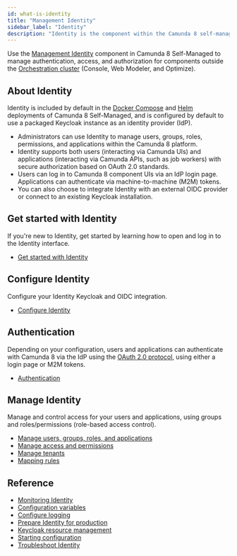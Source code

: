 ```yaml
---
id: what-is-identity
title: "Management Identity"
sidebar_label: "Identity"
description: "Identity is the component within the Camunda 8 self-managed stack responsible for authentication and authorization."
---
```


Use the [Management Identity](/reference/glossary.md#management-identity) component in Camunda 8 Self-Managed to manage authentication, access, and authorization for components outside the [Orchestration cluster](/self-managed/orchestration-cluster/orchestration-cluster.md) (Console, Web Modeler, and Optimize).

## About Identity

Identity is included by default in the [Docker Compose](/self-managed/setup/deploy/local/docker-compose.md) and [Helm](/self-managed/setup/install.md) deployments of Camunda 8 Self-Managed, and is configured by default to use a packaged Keycloak instance as an identity provider (IdP).

- Administrators can use Identity to manage users, groups, roles, permissions, and applications within the Camunda 8 platform.
- Identity supports both users (interacting via Camunda UIs) and applications (interacting via Camunda APIs, such as job workers) with secure authorization based on OAuth 2.0 standards.
- Users can log in to Camunda 8 component UIs via an IdP login page. Applications can authenticate via machine-to-machine (M2M) tokens.
- You can also choose to integrate Identity with an external OIDC provider or connect to an existing Keycloak installation.

## Get started with Identity

If you're new to Identity, get started by learning how to open and log in to the Identity interface.

- [Get started with Identity](identity-first-steps.md)

## Configure Identity

Configure your Identity Keycloak and OIDC integration.

- [Configure Identity](configuration/identity-configuration-overview.md)

## Authentication

Depending on your configuration, users and applications can authenticate with Camunda 8 via the IdP using the [OAuth 2.0 protocol](https://oauth.net/2/), using either a login page or M2M tokens.

- [Authentication](authentication.md)

## Manage Identity

Manage and control access for your users and applications, using groups and roles/permissions (role-based access control).

- [Manage users, groups, roles, and applications](application-user-group-role-management/identity-application-user-group-role-management-overview.md)
- [Manage access and permissions](access-management/access-management-overview.md)
- [Manage tenants](managing-tenants.md)
- [Mapping rules](mapping-rules.md)

## Reference

- [Monitoring Identity](miscellaneous/application-monitoring.md)
- [Configuration variables](miscellaneous/configuration-variables.md)
- [Configure logging](miscellaneous/configure-logging.md)
- [Prepare Identity for production](miscellaneous/making-identity-production-ready.md)
- [Keycloak resource management](miscellaneous/resource-management.md)
- [Starting configuration](miscellaneous/starting-configuration.md)
- [Troubleshoot Identity](miscellaneous/troubleshoot-identity.md)
